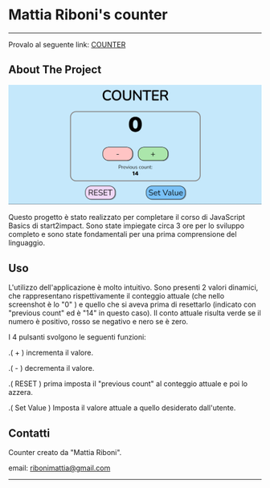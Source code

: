 # Mattia Riboni's counter
---
Provalo al seguente link:
[COUNTER](https://venerable-bubblegum-2c0aee.netlify.app/)

  

About The Project
---

  

  

  


![screenshot](./imgs/Immagine%202022-12-02%20105404.png)




Questo progetto è stato realizzato per completare il corso di JavaScript Basics di start2impact. Sono state impiegate circa 3 ore per lo sviluppo completo e sono state fondamentali per una prima comprensione del linguaggio.

  

Uso
---

  

L'utilizzo dell'applicazione è molto intuitivo. Sono presenti 2 valori dinamici, che rappresentano rispettivamente il conteggio attuale (che nello screenshot è lo "0" ) e quello che si aveva prima di resettarlo (indicato con "previous count" ed è "14" in questo caso). Il conto attuale risulta verde se il numero è positivo, rosso se negativo e nero se è zero.

I 4 pulsanti svolgono le seguenti funzioni:

  

.( + ) incrementa il valore.

.( - ) decrementa il valore.

.( RESET ) prima imposta il "previous count" al conteggio attuale e poi lo azzera.

.( Set Value ) Imposta il valore attuale a quello desiderato dall'utente.

  

Contatti
---

  

Counter creato da "Mattia Riboni".

  

email: [ribonimattia@gmail.com](mailto:ribonimattia@gmail.com)



---

